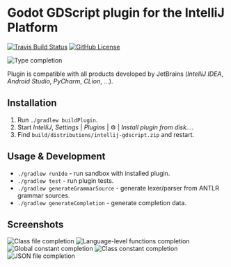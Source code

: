 # Godot GDScript plugin for the IntelliJ Platform

[![Travis Build Status][build-badge]][build-url] [![GitHub License][license-badge]][license-url]

![Type completion](https://i.imgur.com/502twEt.png)

Plugin is compatible with all products developed by JetBrains (*IntelliJ IDEA*, *Android Studio*, *PyCharm*, *CLion*, ...).

## Installation

1. Run `./gradlew buildPlugin`.
2. Start *IntelliJ*, *Settings* | *Plugins* | :gear: | *Install plugin from disk...*.
3. Find `build/distributions/intellij-gdscript.zip` and restart.

## Usage & Development

* `./gradlew runIde` - run sandbox with installed plugin.
* `./gradlew test` - run plugin tests.
* `./gradlew generateGrammarSource` - generate lexer/parser from ANTLR grammar sources.
* `./gradlew generateCompletion` - generate completion data.

## Screenshots

![Class file completion](https://i.imgur.com/y5HJXxS.png)
![Language-level functions completion](https://i.imgur.com/rD7deeO.png)
![Global constant completion](https://i.imgur.com/i2UYKFc.png)
![Class constant completion](https://i.imgur.com/UQG7NoZ.png)
![JSON file completion](https://i.imgur.com/vDtcev8.png)

[plugin-url]: https://plugins.jetbrains.com/plugin/13107
[build-badge]: https://travis-ci.org/exigow/intellij-gdscript.svg?branch=master
[build-url]: https://travis-ci.org/exigow/intellij-gdscript?branch=master
[license-badge]: https://img.shields.io/github/license/exigow/intellij-gdscript?branch=master
[license-url]: https://github.com/exigow/intellij-gdscript/blob/master/license
